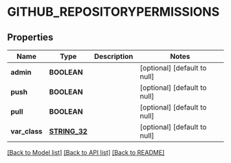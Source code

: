 # GITHUB_REPOSITORYPERMISSIONS

## Properties
Name | Type | Description | Notes
------------ | ------------- | ------------- | -------------
**admin** | **BOOLEAN** |  | [optional] [default to null]
**push** | **BOOLEAN** |  | [optional] [default to null]
**pull** | **BOOLEAN** |  | [optional] [default to null]
**var_class** | [**STRING_32**](STRING_32.md) |  | [optional] [default to null]

[[Back to Model list]](../README.md#documentation-for-models) [[Back to API list]](../README.md#documentation-for-api-endpoints) [[Back to README]](../README.md)



